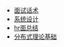 - [面试话术](./面试话术/面试话术.md)
- [系统设计](./面试话术/系统设计.md)
- [hr面总结](./面试话术/hr面总结.md)
- [分布式理论基础](./面试话术/DistributedTheoreticalBasis.md)